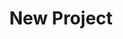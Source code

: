 ---
description: Creation of a new data project
id_: newproject
issues:
- num: 41
  title: Python Package Index
  url: https://github.com/sscu-budapest/sscu-budapest.github.io/issues/41
- num: 75
  title: GTFS dataset
  url: https://github.com/sscu-budapest/sscu-budapest.github.io/issues/75
- num: 16
  title: GitHub Collaboration Information
  url: https://github.com/sscu-budapest/sscu-budapest.github.io/issues/16
- num: 58
  title: ingatlan.com dataset
  url: https://github.com/sscu-budapest/sscu-budapest.github.io/issues/58
- num: 36
  title: Portfolio Financial Forum
  url: https://github.com/sscu-budapest/sscu-budapest.github.io/issues/36
- num: 60
  title: polygons of hungarian election zones
  url: https://github.com/sscu-budapest/sscu-budapest.github.io/issues/60
- num: 44
  title: Movie Dialogue and Closed Caption Data
  url: https://github.com/sscu-budapest/sscu-budapest.github.io/issues/44
- num: 13
  title: Twitter Academic API
  url: https://github.com/sscu-budapest/sscu-budapest.github.io/issues/13
title: New Project
---